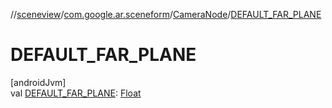 //[sceneview](../../../index.md)/[com.google.ar.sceneform](../index.md)/[CameraNode](index.md)/[DEFAULT_FAR_PLANE](-d-e-f-a-u-l-t_-f-a-r_-p-l-a-n-e.md)

# DEFAULT_FAR_PLANE

[androidJvm]\
val [DEFAULT_FAR_PLANE](-d-e-f-a-u-l-t_-f-a-r_-p-l-a-n-e.md): [Float](https://kotlinlang.org/api/latest/jvm/stdlib/kotlin/-float/index.html)
